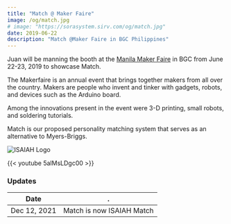```yaml
---
title: "Match @ Maker Faire"
image: /og/match.jpg
# image: "https://sorasystem.sirv.com/og/match.jpg"
date: 2019-06-22
description: "Match @Maker Faire in BGC Philippines"
---
```




Juan will be manning the booth at the [Manila Maker Faire](https://manila.makerfaire.com/) in BGC from June 22-23, 2019 to showcase Match.

The Makerfaire is an annual event that brings together makers from all over the country. Makers are people who invent and tinker with gadgets, robots, and devices such as the Arduino board. 

Among the innovations present in the event were 3-D printing, small robots, and soldering tutorials. 

Match is our proposed personality matching system that serves as an alternative to Myers-Briggs.


![ISAIAH Logo](/og/match.jpg)

{{< youtube 5alMsLDgc00 >}}



### Updates

Date | .
--- | ---
Dec 12, 2021 | Match is now ISAIAH Match


